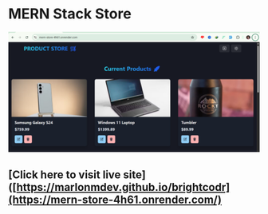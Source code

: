 # MERN Stack Store
![Homepage](https://github.com/marlonmdev/mern-store/blob/main/frontend/public/homepage.png)
## [Click here to visit live site]([https://marlonmdev.github.io/brightcodr](https://mern-store-4h61.onrender.com/)
